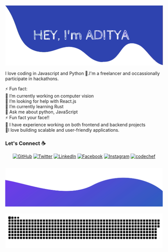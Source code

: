 ![alt text](./images/top.svg)

I love coding in Javascript and Python :snake:.I'm a freelancer and occassionally participate in hackathons.

⚡ Fun fact:<br>
🔭 I’m currently working on computer vision<br>🤝 I’m looking for help with React.js<br>🌱 I’m currently learning Rust<br>💬 Ask me about python, JavaScript<br>⚡ Fun fact your face!!<br>💼 I have experience working on both frontend and backend projects <br> 🔭I love building scalable and user-friendly applications.

### Let's Connect :coffee:

<p align="center">
	<a href="https://github.com/konhito"><img src="https://img.icons8.com/bubbles/50/000000/github.png" alt="GitHub"/></a>
	<a href="https://twitter.com/codewithaddy"><img src="https://img.icons8.com/bubbles/50/000000/x.png" alt="Twitter"/></a>
	<a href="https://www.linkedin.com/in/konhito/"><img src="https://img.icons8.com/bubbles/50/000000/linkedin.png" alt="LinkedIn"/></a>
	<a href="https://www.facebook.com"><img src="https://img.icons8.com/bubbles/50/000000/facebook-new.png" alt="Facebook"/></a>
	<a href="https://www.instagram.com/"><img src="https://img.icons8.com/bubbles/50/000000/instagram.png" alt="Instagram"/></a>
    <a href="https://www.codechef.com/users/konhito"><img src="https://img.icons8.com/bubbles/50/000000/codechef.png" alt="codechef"/></a>
</p>

## ![alt text](./images/bottom.svg)

<picture>
  <source media="(prefers-color-scheme: dark)" srcset="https://raw.githubusercontent.com/konhito/konhito/output/github-snake-dark.svg" />
  <source media="(prefers-color-scheme: light)" srcset="https://raw.githubusercontent.com/konhito/konhito/output/github-snake.svg" />
  <img alt="github-snake" src="https://raw.githubusercontent.com/konhito/konhito/output/github-snake.svg" />
</picture>

<!-- Proudly created with GPRM ( https://gprm.itsvg.in ) -->
